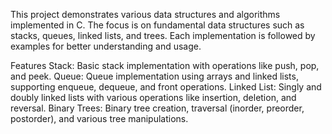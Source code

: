 This project demonstrates various data structures and algorithms implemented in C. The focus is on fundamental data structures such as stacks, queues, linked lists, and trees. Each implementation is followed by examples for better understanding and usage.

Features
Stack: Basic stack implementation with operations like push, pop, and peek.
Queue: Queue implementation using arrays and linked lists, supporting enqueue, dequeue, and front operations.
Linked List: Singly and doubly linked lists with various operations like insertion, deletion, and reversal.
Binary Trees: Binary tree creation, traversal (inorder, preorder, postorder), and various tree manipulations.
